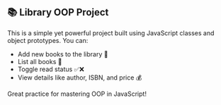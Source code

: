 ## 📚 Library OOP Project

This is a simple yet powerful project built using JavaScript classes and object prototypes. You can:
- Add new books to the library 📘
- List all books 📄
- Toggle read status ✅❌
- View details like author, ISBN, and price 💰

Great practice for mastering OOP in JavaScript!
